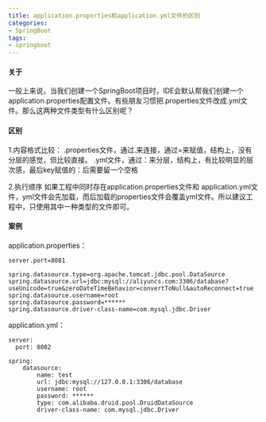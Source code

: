 ```yaml
---
title: application.properties和application.yml文件的区别
categories: 
- SpringBoot
tags:
- springboot
---
```

#### 关于
一般上来说，当我们创建一个SpringBoot项目时，IDE会默认帮我们创建一个application.properties配置文件。有些朋友习惯把.properties文件改成.yml文件。那么这两种文件类型有什么区别呢？

#### 区别
1.内容格式比较：
.properties文件，通过.来连接，通过=来赋值，结构上，没有分层的感觉，但比较直接。
.yml文件，通过：来分层，结构上，有比较明显的层次感，最后key赋值的：后需要留一个空格

2.执行顺序
如果工程中同时存在application.properties文件和 application.yml文件，yml文件会先加载，而后加载的properties文件会覆盖yml文件。所以建议工程中，只使用其中一种类型的文件即可。

#### 案例
application.properties：
```
server.port=8081
 
spring.datasource.type=org.apache.tomcat.jdbc.pool.DataSource
spring.datasource.url=jdbc:mysql://aliyuncs.com:3306/database?useUnicode=true&zeroDateTimeBehavior=convertToNull&autoReconnect=true
spring.datasource.username=root
spring.datasource.password=******
spring.datasource.driver-class-name=com.mysql.jdbc.Driver
```

application.yml：
```
server:
  port: 8082
  
spring:
    datasource:
        name: test
        url: jdbc:mysql://127.0.0.1:3306/database
        username: root
        password: ******
        type: com.alibaba.druid.pool.DruidDataSource
        driver-class-name: com.mysql.jdbc.Driver
```
